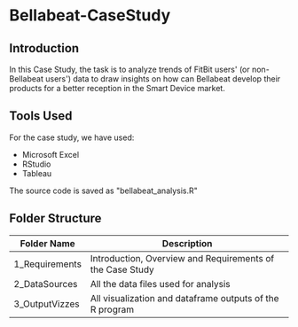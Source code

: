 # Bellabeat-CaseStudy
## Introduction
In this Case Study, the task is to analyze trends of FitBit users' (or non-Bellabeat users') data to draw insights on how can Bellabeat develop their products for a better reception in the Smart Device market.

## Tools Used
For the case study, we have used:
- Microsoft Excel
- RStudio
- Tableau

The source code is saved as "bellabeat_analysis.R"

## Folder Structure
|Folder Name  | Description |
| ------------- | ------------- |
| 1_Requirements  |Introduction, Overview and Requirements of the Case Study  |
| 2_DataSources  | All the data files used for analysis   |
| 3_OutputVizzes| All visualization and dataframe outputs of the R program|

